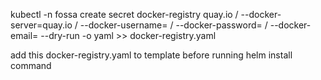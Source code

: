 kubectl -n fossa create secret docker-registry quay.io /
--docker-server=quay.io /
--docker-username=<username> /
--docker-password=<password> /
--docker-email=<email> --dry-run -o yaml >> docker-registry.yaml

add this docker-registry.yaml to template before running helm install command
